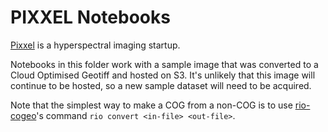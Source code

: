 # PIXXEL Notebooks

[Pixxel](https://www.pixxel.space/) is a hyperspectral imaging startup.

Notebooks in this folder work with a sample image that was converted
to a Cloud Optimised Geotiff and hosted on S3. It's unlikely that this
image will continue to be hosted, so a new sample dataset will need
to be acquired.

Note that the simplest way to make a COG from a non-COG is to use
[rio-cogeo](https://github.com/cogeotiff/rio-cogeo)'s command
`rio convert <in-file> <out-file>`.